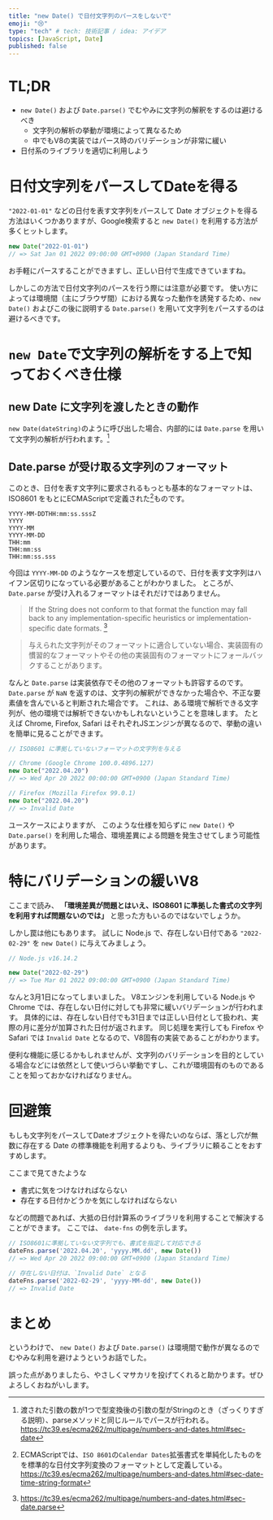 ```yaml
---
title: "new Date() で日付文字列のパースをしないで"
emoji: "😢"
type: "tech" # tech: 技術記事 / idea: アイデア
topics: [JavaScript, Date]
published: false
---
```


# TL;DR
- `new Date()` および `Date.parse()` でむやみに文字列の解釈をするのは避けるべき
  - 文字列の解析の挙動が環境によって異なるため
  - 中でもV8の実装ではパース時のバリデーションが非常に緩い
- 日付系のライブラリを適切に利用しよう

# 日付文字列をパースしてDateを得る

`"2022-01-01"` などの日付を表す文字列をパースして Date オブジェクトを得る方法はいくつかありますが、Google検索すると `new Date()` を利用する方法が多くヒットします。

```js
new Date("2022-01-01")
// => Sat Jan 01 2022 09:00:00 GMT+0900 (Japan Standard Time)
```
お手軽にパースすることができますし、正しい日付で生成できていますね。

しかしこの方法で日付文字列のパースを行う際には注意が必要です。
使い方によっては環境間（主にブラウザ間）における異なった動作を誘発するため、`new Date()` およびこの後に説明する `Date.parse()` を用いて文字列をパースするのは避けるべきです。

# `new Date`で文字列の解析をする上で知っておくべき仕様
## new Date に文字列を渡したときの動作
`new Date(dateString)`のように呼び出した場合、内部的には `Date.parse` を用いて文字列の解析が行われます。[^1]

## Date.parse が受け取る文字列のフォーマット
このとき、日付を表す文字列に要求されるもっとも基本的なフォーマットは、 ISO8601 をもとにECMAScriptで定義された[^2]ものです。
```
YYYY-MM-DDTHH:mm:ss.sssZ
YYYY
YYYY-MM
YYYY-MM-DD
THH:mm
THH:mm:ss
THH:mm:ss.sss
```
今回は `YYYY-MM-DD` のようなケースを想定しているので、日付を表す文字列はハイフン区切りになっている必要があることがわかりました。
ところが、 `Date.parse` が受け入れるフォーマットはそれだけではありません。

>  If the String does not conform to that format the function may fall back to any implementation-specific heuristics or implementation-specific date formats. [^3]

> 与えられた文字列がそのフォーマットに適合していない場合、実装固有の慣習的なフォーマットやその他の実装固有のフォーマットにフォールバックすることがあります。

なんと `Date.parse` は実装依存でその他のフォーマットも許容するのです。
`Date.parse` が `NaN` を返すのは、文字列の解釈ができなかった場合や、不正な要素値を含んでいると判断された場合です。
これは、ある環境で解析できる文字列が、他の環境では解析できないかもしれないということを意味します。
たとえば Chrome, Firefox, Safari はそれぞれJSエンジンが異なるので、挙動の違いを簡単に見ることができます。

```js
// ISO8601 に準拠していないフォーマットの文字列を与える

// Chrome (Google Chrome 100.0.4896.127) 
new Date("2022.04.20")
// => Wed Apr 20 2022 00:00:00 GMT+0900 (Japan Standard Time)

// Firefox (Mozilla Firefox 99.0.1)
new Date("2022.04.20")
// => Invalid Date
```
ユースケースによりますが、 このような仕様を知らずに `new Date()` や `Date.parse()` を利用した場合、環境差異による問題を発生させてしまう可能性があります。

# 特にバリデーションの緩いV8
ここまで読み、
**「環境差異が問題とはいえ、ISO8601 に準拠した書式の文字列を利用すれば問題ないのでは」**
と思った方もいるのではないでしょうか。

しかし罠は他にもあります。
試しに Node.js で、存在しない日付である `"2022-02-29"` を `new Date()` に与えてみましょう。

```js
// Node.js v16.14.2

new Date("2022-02-29")
// => Tue Mar 01 2022 09:00:00 GMT+0900 (Japan Standard Time)
```
なんと3月1日になってしまいました。
V8エンジンを利用している Node.js や Chrome では、存在しない日付に対しても非常に緩いバリデーションが行われます。
具体的には、存在しない日付でも31日までは正しい日付として扱われ、実際の月に差分が加算された日付が返されます。
同じ処理を実行しても Firefox や Safari では `Invalid Date` となるので、V8固有の実装であることがわかります。

便利な機能に感じるかもしれませんが、文字列のバリデーションを目的としている場合などには依然として使いづらい挙動ですし、これが環境固有のものであることを知っておかなければなりません。

# 回避策
もしも文字列をパースしてDateオブジェクトを得たいのならば、落とし穴が無数に存在する Date の標準機能を利用するよりも、ライブラリに頼ることをおすすめします。

ここまで見てきたような
- 書式に気をつけなければならない
- 存在する日付かどうかを気にしなければならない

などの問題であれば、大抵の日付計算系のライブラリを利用することで解決することができます。
ここでは、 `date-fns` の例を示します。
```js
// ISO8601に準拠していない文字列でも、書式を指定して対応できる
dateFns.parse('2022.04.20', 'yyyy.MM.dd', new Date())
// => Wed Apr 20 2022 09:00:00 GMT+0900 (Japan Standard Time)

// 存在しない日付は、`Invalid Date` となる
dateFns.parse('2022-02-29', 'yyyy-MM-dd', new Date())
// => Invalid Date
```

# まとめ
というわけで、 `new Date()` および `Date.parse()` は環境間で動作が異なるのでむやみな利用を避けようというお話でした。

誤った点がありましたら、やさしくマサカリを投げてくれると助かります。ぜひよろしくおねがいします。




[^1]: 渡された引数の数が1つで型変換後の引数の型がStringのとき（ざっくりすぎる説明）、parseメソッドと同じルールでパースが行われる。 https://tc39.es/ecma262/multipage/numbers-and-dates.html#sec-date
[^2]: ECMAScriptでは、`ISO 8601`の`Calendar Dates`拡張書式を単純化したものをを標準的な日付文字列変換のフォーマットとして定義している。 https://tc39.es/ecma262/multipage/numbers-and-dates.html#sec-date-time-string-format
[^3]: https://tc39.es/ecma262/multipage/numbers-and-dates.html#sec-date.parse